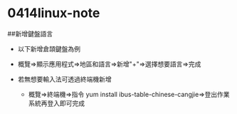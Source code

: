 # 0414linux-note
##新增鍵盤語言
+ 以下新增倉頡鍵盤為例

+ 概覽=>顯示應用程式=>地區和語言=>新增"+"=>選擇想要語言=>完成

+ 若無想要輸入法可透過終端機新增
  + 概覽=>終端機=>指令 yum install ibus-table-chinese-cangjie=>登出作業系統再登入即可完成
